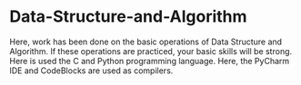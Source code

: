 # Data-Structure-and-Algorithm
 Here, work has been done on the basic operations of Data Structure and Algorithm. If these operations are practiced, your basic skills will be strong. Here is used the C and Python programming language. Here, the PyCharm IDE and CodeBlocks are used as compilers.
